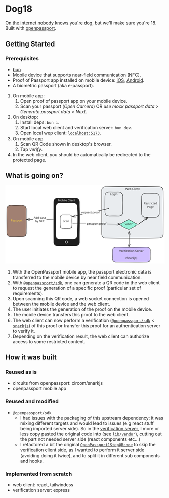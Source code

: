 # Dog18

[On the internet nobody knows you're dog](https://en.wikipedia.org/wiki/On_the_Internet,_nobody_knows_you're_a_dog), but we'll make sure you're 18.\
Built with [openpassport](https://openpassport.app).

## Getting Started

### Prerequisites

- [bun](https://bun.sh/docs/installation)
- Mobile device that supports near-field communication (NFC).
- Proof of Passport app installed on mobile device: [iOS](https://apps.apple.com/us/app/proof-of-passport/id6478563710), [Android](https://play.google.com/store/apps/details?id=com.proofofpassportapp).
- A biometric passport (aka e-passport).

1. On mobile app:
   1. Open proof of passport app on your mobile device.
   2. Scan your passport (_Open Camera_) OR _use mock passport data > Generate passport data > Next_.
2. On desktop:
   1. Install deps: `bun i`.
   2. Start local web client and verification server: `bun dev`.
   3. Open local wep client: [`localhost:5173`](http://localhost:5173).
3. On mobile app
   1. Scan QR Code shown in desktop's browser.
   2. Tap _verify_.
4. In the web client, you should be automatically be redirected to the protected page.

## What is going on?

![workflow diagram](./assets/dog18-diagram.svg)

1. With the OpenPassport mobile app, the passport electronic data is transferred to the mobile device by near field communication.
2. With [`@openpassport/sdk`](https://github.com/zk-passport/openpassport/tree/main/sdk), one can generate a QR code in the web client to request the generation of a specific proof (particular set of requirements).
3. Upon scanning this QR code, a web socket connection is opened between the mobile device and the web client.
4. The user initiates the generation of the proof on the mobile device.
5. The mobile device transfers this proof to the web client.
6. The web client can now perform a verification ([`@openpassport/sdk`](https://github.com/zk-passport/openpassport) < [`snarkjs`](https://github.com/iden3/snarkjs)) of this proof or transfer this proof for an authentication server to verify it.
7. Depending on the verification result, the web client can authorize access to some restricted content.

## How it was built

### Reused as is

- circuits from openpassport: circom/snarkjs
- openpassport mobile app

### Reused and modified

- `@openpassport/sdk`
  - I had issues with the packaging of this upstream dependency: it was mixing different targets and would lead to issues (e.g react stuff being imported server side). So in the [verification server](./server), I more or less copy pasted the original code into (see [`lib/vendor`](./server/src/lib/vendor)), cutting out the part not needed server side (react components etc...)
  - I refactored a bit the original [`OpenPassport1StepQRcode`](./client/src/components/OpenPassportQRCode) to skip the verification client side, as I wanted to perform it server side (avoiding doing it twice), and to split it in different sub components and hooks.

### Implemented from scratch

- web client: react, tailwindcss
- verification server: express
